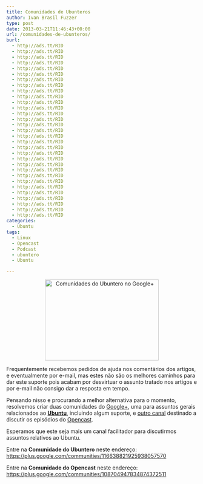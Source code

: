 ```yaml
---
title: Comunidades de Ubunteros
author: Ivan Brasil Fuzzer
type: post
date: 2013-03-21T11:46:43+00:00
url: /comunidades-de-ubunteros/
burl:
  - http://ads.tt/RID
  - http://ads.tt/RID
  - http://ads.tt/RID
  - http://ads.tt/RID
  - http://ads.tt/RID
  - http://ads.tt/RID
  - http://ads.tt/RID
  - http://ads.tt/RID
  - http://ads.tt/RID
  - http://ads.tt/RID
  - http://ads.tt/RID
  - http://ads.tt/RID
  - http://ads.tt/RID
  - http://ads.tt/RID
  - http://ads.tt/RID
  - http://ads.tt/RID
  - http://ads.tt/RID
  - http://ads.tt/RID
  - http://ads.tt/RID
  - http://ads.tt/RID
  - http://ads.tt/RID
  - http://ads.tt/RID
  - http://ads.tt/RID
  - http://ads.tt/RID
  - http://ads.tt/RID
  - http://ads.tt/RID
  - http://ads.tt/RID
  - http://ads.tt/RID
  - http://ads.tt/RID
  - http://ads.tt/RID
  - http://ads.tt/RID
categories:
  - Ubuntu
tags:
  - Linux
  - Opencast
  - Podcast
  - ubuntero
  - Ubuntu

---
```

<p style="text-align: center;">
  <img class="size-medium wp-image-4811 aligncenter" title="Comunidades do Ubuntero no Google+" alt="Comunidades do Ubuntero no Google+" src="http://www.ubuntero.com.br/wp-content/uploads/2013/03/Comunidades-do-Google+-Uma-nova-ferramenta-para-incentivar-a-discussao-baseada-nas-comunidades-do-Orkut-300x213.jpg" width="300" height="213" />
</p>

Frequentemente recebemos pedidos de ajuda nos comentários dos artigos, e eventualmente por e-mail, mas estes não são os melhores caminhos para dar este suporte pois acabam por desvirtuar o assunto tratado nos artigos e por e-mail não consigo dar a resposta em tempo.

Pensando nisso e procurando a melhor alternativa para o momento, resolvemos criar duas comunidades do <a href="https://plus.google.com/116904557812459236393/" target="_blank">Google+</a>, uma para assuntos gerais relacionados ao **[Ubuntu][1]**, incluindo algum suporte, e [outro canal][2] destinado a discutir os episódios do [Opencast][3].

Esperamos que este seja mais um canal facilitador para discutirmos assuntos relativos ao Ubuntu.

Entre na **Comunidade do Ubuntero** neste endereço: <https://plus.google.com/communities/116638821925938057570>

Entre na **Comunidade do Opencast** neste endereço: <https://plus.google.com/communities/108704947834874372511>

 [1]: https://plus.google.com/communities/116638821925938057570
 [2]: https://plus.google.com/communities/108704947834874372511
 [3]: http://www.ubuntero.com.br/category/opencast/